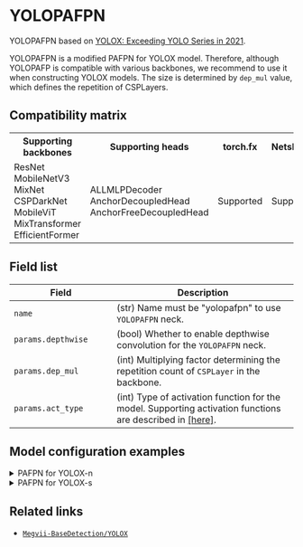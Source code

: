 # YOLOPAFPN

YOLOPAFPN based on [YOLOX: Exceeding YOLO Series in 2021](https://arxiv.org/abs/2107.08430).

YOLOPAFPN is a modified PAFPN for YOLOX model. Therefore, although YOLOPAFP is compatible with various backbones, we recommend to use it when constructing YOLOX models. The size is determined by `dep_mul` value, which defines the repetition of CSPLayers.

## Compatibility matrix

<table>
  <tr>
    <th>Supporting backbones</th>
    <th>Supporting heads</th>
    <th>torch.fx</th>
    <th>NetsPresso</th>
  </tr>
  <tr>
    <td>
      ResNet<br />
      MobileNetV3<br />
      MixNet<br />
      CSPDarkNet<br />
      MobileViT<br />
      MixTransformer<br />
      EfficientFormer
    </td>
    <td>
      ALLMLPDecoder<br />
      AnchorDecoupledHead<br />
      AnchorFreeDecoupledHead
    </td>
    <td>Supported</td>
    <td>Supported</td>
  </tr>
</table>

## Field list

| Field <img width=200/> | Description |
|---|---|
| `name` | (str) Name must be "yolopafpn" to use `YOLOPAFPN` neck. |
| `params.depthwise`| (bool) Whether to enable depthwise convolution for the `YOLOPAFPN` neck. |
| `params.dep_mul` | (int) Multiplying factor determining the repetition count of `CSPLayer` in the backbone. |
| `params.act_type` | (int) Type of activation function for the model. Supporting activation functions are described in [[here]](../../components/model/activations.md). |

## Model configuration examples
<details>
  <summary>PAFPN for YOLOX-n</summary>
  
  ```yaml
  model:
    architecture:
      neck:
        name: yolopafpn
        params:
          depthwise: True
          dep_mul: 0.33
          act_type: "silu"
  ```
</details>


<details>
  <summary>PAFPN for YOLOX-s</summary>
  
  ```yaml
  model:
    architecture:
      neck:
        name: yolopafpn
        params:
          depthwise: False
          dep_mul: 0.33
          act_type: "silu"
  ```
</details>

## Related links
- [`Megvii-BaseDetection/YOLOX`](https://github.com/Megvii-BaseDetection/YOLOX)
